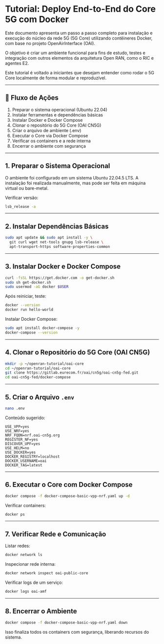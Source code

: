 # Tutorial: Deploy End-to-End do Core 5G com Docker

Este documento apresenta um passo a passo completo para instalação e execução do núcleo da rede 5G (5G Core) utilizando contêineres Docker, com base no projeto OpenAirInterface (OAI).

O objetivo é criar um ambiente funcional para fins de estudo, testes e integração com outros elementos da arquitetura Open RAN, como o RIC e agentes E2.

Este tutorial é voltado a iniciantes que desejam entender como rodar o 5G Core localmente de forma modular e reproduzível.

---

## 🔁 Fluxo de Ações

1. Preparar o sistema operacional (Ubuntu 22.04)
2. Instalar ferramentas e dependências básicas
3. Instalar Docker e Docker Compose
4. Clonar o repositório do 5G Core (OAI CN5G)
5. Criar o arquivo de ambiente (.env)
6. Executar o Core via Docker Compose
7. Verificar os containers e a rede interna
8. Encerrar o ambiente com segurança

---

## 1. Preparar o Sistema Operacional

O ambiente foi configurado em um sistema Ubuntu 22.04.5 LTS. A instalação foi realizada manualmente, mas pode ser feita em máquina virtual ou bare-metal.

Verificar versão:
```bash
lsb_release -a
```

---

## 2. Instalar Dependências Básicas

```bash
sudo apt update && sudo apt install -y \
  git curl wget net-tools gnupg lsb-release \
  apt-transport-https software-properties-common
```

---

## 3. Instalar Docker e Docker Compose

```bash
curl -fsSL https://get.docker.com -o get-docker.sh
sudo sh get-docker.sh
sudo usermod -aG docker $USER
```

Após reiniciar, teste:

```bash
docker --version
docker run hello-world
```

Instalar Docker Compose:

```bash
sudo apt install docker-compose -y
docker-compose --version
```

---

## 4. Clonar o Repositório do 5G Core (OAI CN5G)

```bash
mkdir -p ~/openran-tutorial/oai-core
cd ~/openran-tutorial/oai-core
git clone https://gitlab.eurecom.fr/oai/cn5g/oai-cn5g-fed.git
cd oai-cn5g-fed/docker-compose
```

---

## 5. Criar o Arquivo `.env`

```bash
nano .env
```

Conteúdo sugerido:
```env
USE_VPP=yes
USE_NRF=yes
NRF_FQDN=nrf.oai-cn5g.org
REGISTER_NF=yes
DISCOVER_UPF=yes
USE_HELM=no
USE_DOCKER=yes
DOCKER_REGISTRY=localhost
DOCKER_USERNAME=oai
DOCKER_TAG=latest
```

---

## 6. Executar o Core com Docker Compose

```bash
docker compose -f docker-compose-basic-vpp-nrf.yaml up -d
```

Verificar containers:

```bash
docker ps
```

---

## 7. Verificar Rede e Comunicação

Listar redes:
```bash
docker network ls
```

Inspecionar rede interna:
```bash
docker network inspect oai-public-core
```

Verificar logs de um serviço:
```bash
docker logs oai-amf
```

---

## 8. Encerrar o Ambiente

```bash
docker compose -f docker-compose-basic-vpp-nrf.yaml down
```

Isso finaliza todos os containers com segurança, liberando recursos do sistema.
